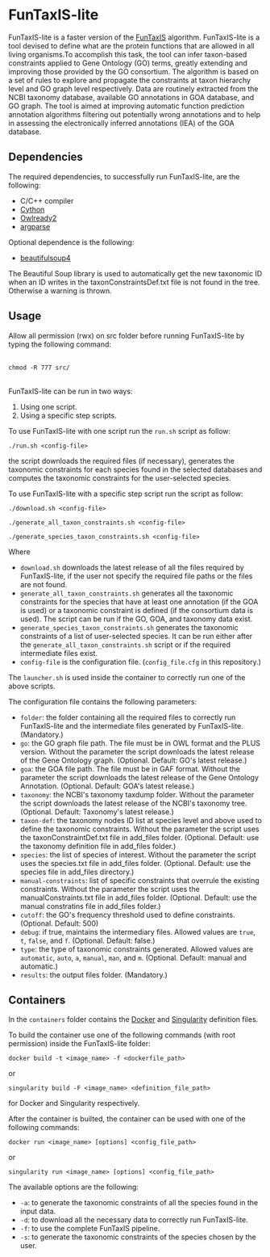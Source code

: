 # FunTaxIS-lite
FunTaxIS-lite is a faster version of the [FunTaxIS](https://www.nature.com/articles/srep31971) algorithm. FunTaxIS-lite is a tool devised to define what are the protein functions that are allowed in all living organisms.To accomplish this task, the tool can infer taxon-based constraints applied to Gene Ontology (GO) terms, greatly extending and improving those provided by the GO consortium. The algorithm is based on a set of rules to explore and propagate the constraints at taxon hierarchy level and GO graph level respectively. Data are routinely extracted from the NCBI taxonomy database, available GO annotations in GOA database, and GO graph. The tool is aimed at improving automatic function prediction annotation algorithms filtering out potentially wrong annotations and to help in assessing the electronically inferred annotations (IEA) of the GOA database.
## Dependencies
The required dependencies, to successfully run FunTaxIS-lite, are the following:

* C/C++ compiler
* [Cython](https://pypi.org/project/Cython/)
* [Owlready2](https://pypi.org/project/Owlready2/)
* [argparse](https://pypi.org/project/argparse/)



Optional dependence is the following:

 * [beautifulsoup4](https://pypi.org/project/beautifulsoup4/)

The Beautiful Soup library is used to automatically get the new taxonomic ID when an ID writes in the taxonConstraintsDef.txt file is not found in the tree. Otherwise a warning is thrown.

## Usage

Allow all permission (rwx) on src folder before running FunTaxIS-lite by typing the following command:


   <br> <code>chmod -R 777 src/ </code>
   
   
<br> FunTaxIS-lite can be run in two ways:

1.  Using one script.
2.  Using a specific step scripts.

To use FunTaxIS-lite with one script run the `run.sh` script as follow:

    ./run.sh <config-file>

the script downloads the required files (if necessary), generates the taxonomic constraints for each species found in the selected databases and computes the taxonomic constraints for the user-selected species.

To use FunTaxIS-lite with a specific step script run the script as follow:

    ./download.sh <config-file>

    ./generate_all_taxon_constraints.sh <config-file>

    ./generate_species_taxon_constraints.sh <config-file>

Where

- `download.sh` downloads the latest release of all the files required by FunTaxIS-lite, if the user not specify the required file paths or the files are not found.
- `generate_all_taxon_constraints.sh` generates all the taxonomic constraints for the species that have at least one annotation (if the GOA is used) or a taxonomic constraint is defined (if the consortium data is used). The script can be run if the GO, GOA, and taxonomy data exist.
- `generate_species_taxon_constraints.sh` generates the taxonomic constraints of a list of user-selected species. It can be run either after the `generate_all_taxon_constraints.sh` script or if the required intermediate files exist.
- `config-file` is the configuration file. (`config_file.cfg` in this repository.)

The `launcher.sh` is used inside the container to correctly run one of the above scripts.

The configuration file contains the following parameters:

- `folder`: the folder containing all the required files to correctly run FunTaxIS-lite and the intermediate files generated by FunTaxIS-lite. (Mandatory.)
- `go`: the GO graph file path. The file must be in OWL format and the PLUS version. Without the parameter the script downloads the latest release of the Gene Ontology graph. (Optional. Default: GO's latest release.)
- `goa`: the GOA file path. The file must be in GAF format. Without the parameter the script downloads the latest release of the Gene Ontology Annotation. (Optional. Default: GOA's latest release.)
- `taxonomy`: the NCBI's taxonomy taxdump folder. Without the parameter the script downloads the latest release of the NCBI's taxonomy tree. (Optional. Default: Taxonomy's latest release.)
- `taxon-def`: the taxonomy nodes ID list at species level and above used to define the taxonomic constraints. Without the parameter the script uses the taxonConstraintDef.txt file in add_files folder. (Optional. Default: use the taxonomy definition file in add_files folder.)
- `species`: the list of species of interest. Without the parameter the script uses the species.txt file in add_files folder. (Optional. Default: use the species file in add_files directory.)
- `manual-constraints`: list of specific constraints that overrule the existing constraints. Without the parameter the script uses the manualConstraints.txt file in add_files folder. (Optional. Default: use the manual constratins file in add_files folder.)
- `cutoff`: the GO's frequency threshold used to define constraints. (Optional. Default: 500)
- `debug`: if true, maintains the intermediary files. Allowed values are `true`, `t`, `false`, and `f`. (Optional. Default: false.)
- `type`: the type of taxonomic constraints generated. Allowed values are `automatic`, `auto`, `a`, `manual`, `man`, and `m`. (Optional. Default: manual and automatic.)
- `results`: the output files folder. (Mandatory.)

## Containers

In the `containers` folder contains the [Docker](https://www.docker.com/) and [Singularity](https://sylabs.io/singularity/) definition files.

To build the container use one of the following commands (with root permission) inside the FunTaxIS-lite folder:

    docker build -t <image_name> -f <dockerfile_path>

or

    singularity build -F <image_name> <definition_file_path>

for Docker and Singularity respectively.

After the container is builted, the container can be used with one of the following commands:

    docker run <image_name> [options] <config_file_path>

or

    singularity run <image_name> [options] <config_file_path>

The available options are the following:
* `-a`: to generate the taxonomic constraints of all the species found in the input data.
* `-d`: to download all the necessary data to correctly run FunTaxIS-lite.
* `-f`: to use the complete FunTaxIS pipeline.
* `-s`: to generate the taxonomic constraints of the species chosen by the user.
